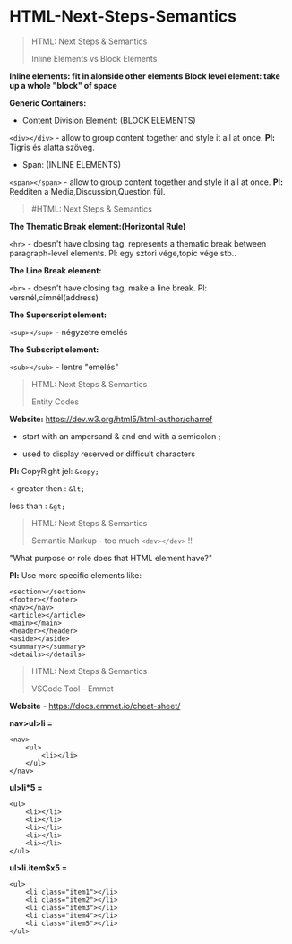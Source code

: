 # HTML-Next-Steps-Semantics
> HTML: Next Steps & Semantics
> 
> Inline Elements vs Block Elements
>
**Inline elements: fit in alonside other elements**
**Block level element: take up a whole "block" of space**


**Generic Containers:**

- Content Division Element: (BLOCK ELEMENTS)

```<div></div>``` - allow to group content together and style it all at once. **Pl:** Tigris és alatta szöveg.

- Span: (INLINE ELEMENTS)

```<span></span>``` - allow to group content together and style it all at once. **Pl:** Redditen a Media,Discussion,Question fül.


>
> #HTML: Next Steps & Semantics
>
>
**The Thematic Break element:(Horizontal Rule)**

```<hr>``` - doesn't have closing tag. represents a thematic break between paragraph-level elements. Pl: egy sztori vége,topic vége stb..

**The Line Break element:**

```<br>``` - doesn't have closing tag, make a line break. Pl: versnél,címnél(address)


**The Superscript element:**

```<sup></sup>``` - négyzetre emelés


**The Subscript element:**

```<sub></sub>``` - lentre "emelés"


>
> HTML: Next Steps & Semantics
> 
> Entity Codes
>
**Website:** https://dev.w3.org/html5/html-author/charref

- start with an ampersand & and end with a semicolon ;

- used to display reserved or difficult characters

**Pl:**
CopyRight jel: ```&copy;```

< greater then : ```&lt;``` 

less than : ```&gt;```


>
> HTML: Next Steps & Semantics
>
> Semantic Markup - too much ```<dev></dev>``` !!
>

"What purpose or role does that HTML element have?"

**Pl:** Use more specific elements like:
```
<section></section>
<footer></footer>
<nav></nav> 
<article></article>
<main></main>
<header></header>
<aside></aside>
<summary></summary>
<details></details> 
```

>
> HTML: Next Steps & Semantics
>
> VSCode Tool - Emmet
>

**Website** - https://docs.emmet.io/cheat-sheet/


**nav>ul>li =**
```
<nav> 
    <ul> 
        <li></li> 
    </ul> 
</nav> 
```
**ul>li*5 =**
```
<ul> 
    <li></li> 
    <li></li>
    <li></li> 
    <li></li> 
    <li></li> 
</ul> 
```
**ul>li.item$x5 =**
```
<ul> 
    <li class="item1"></li> 
    <li class="item2"></li> 
    <li class="item3"></li> 
    <li class="item4"></li> 
    <li class="item5"></li> 
</ul>  
```
